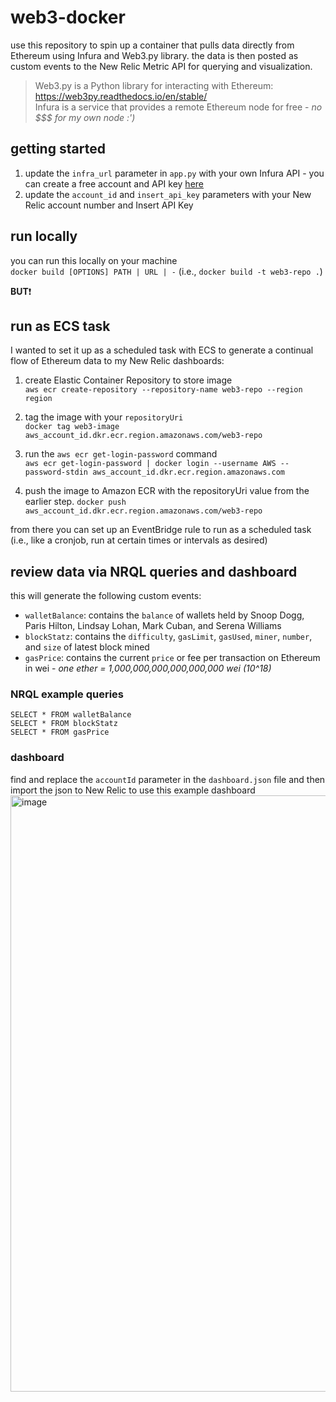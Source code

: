 # web3-docker

use this repository to spin up a container that pulls data directly from Ethereum using Infura and Web3.py library. the data is then posted as custom events to the New Relic Metric API for querying and visualization.

> Web3.py is a Python library for interacting with Ethereum: https://web3py.readthedocs.io/en/stable/ <br>
> Infura is a service that provides a remote Ethereum node for free - _no $$$ for my own node :')_

## getting started
1. update the `infra_url` parameter in `app.py` with your own Infura API - you can create a free account and API key [here](https://infura.io/register)
2. update the `account_id` and `insert_api_key` parameters with your New Relic account number and Insert API Key

## run locally
you can run this locally on your machine <br>
`docker build [OPTIONS] PATH | URL | -` (i.e., `docker build -t web3-repo .`)

**BUT**❗

## run as ECS task
I wanted to set it up as a scheduled task with ECS to generate a continual flow of Ethereum data to my New Relic dashboards:
1. create Elastic Container Repository to store image  
`aws ecr create-repository --repository-name web3-repo --region region`


2. tag the image with your `repositoryUri`  
`docker tag web3-image aws_account_id.dkr.ecr.region.amazonaws.com/web3-repo`


3. run the `aws ecr get-login-password` command  
`aws ecr get-login-password | docker login --username AWS --password-stdin aws_account_id.dkr.ecr.region.amazonaws.com`


4. push the image to Amazon ECR with the repositoryUri value from the earlier step.
`docker push aws_account_id.dkr.ecr.region.amazonaws.com/web3-repo`


from there you can set up an EventBridge rule to run as a scheduled task (i.e., like a cronjob, run at certain times or intervals as desired)


## review data via NRQL queries and dashboard
this will generate the following custom events:
- `walletBalance`: contains the `balance` of wallets held by Snoop Dogg, Paris Hilton, Lindsay Lohan, Mark Cuban, and Serena Williams
- `blockStatz`: contains the `difficulty`, `gasLimit`, `gasUsed`, `miner`, `number`, and `size` of latest block mined
- `gasPrice`: contains the current `price` or fee per transaction on Ethereum in wei - _one ether = 1,000,000,000,000,000,000 wei (10^18)_

### NRQL example queries
``SELECT * FROM walletBalance`` <br>
``SELECT * FROM blockStatz`` <br>
``SELECT * FROM gasPrice`` <br>


### dashboard
find and replace the `accountId` parameter in the `dashboard.json` file and then import the json to New Relic to use this example dashboard
<img width="954" alt="image" src="https://user-images.githubusercontent.com/68360819/167527943-ada11443-c66c-4c23-9420-bcc647dfb19c.png">
